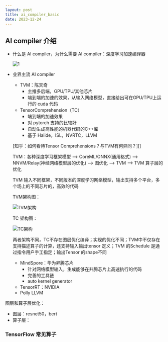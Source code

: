 ```yaml
---
layout: post
title: ai_compiler_basic
date: 2023-12-24
---
```


## AI compiler 介绍

* 什么是 AI compiler，为什么需要 AI compiler：深度学习加速编译器

    ![1](https://image-hosting-taot.oss-cn-shanghai.aliyuncs.com/markdown-image202305162126863.png)

* 业界主流 AI compiler

    *   TVM：陈天奇
        *   主推多后端，GPU/TPU/其他芯片
        *   端到端的加速的效果，从输入网络模型，直接给出可在GPU/TPU上运行的 cuda 代码
    *   TensorComprehension（TC）
        *   端到端的加速效果
        *   对 pytorch 支持的比较好
        *   自动生成高性能的机器代码的C++库
        *   基于 Halide，ISL，NVRTC，LLVM

    [知乎：如何看待Tensor Comprehensions？与TVM有何异同？][]

    TVM：各种深度学习框架模型 --> CoreML/ONNX(通用格式) --> NNVM/Relay(神经网络模型层的优化) --> 图优化 --> TVM --> TVM 算子层的优化 

    TVM 输入不同框架，不同版本的深度学习网络模型，输出支持多个平台，多个场上的不同芯片的，高效的代码

    TVM架构图：

    ![TVM架构](https://image-hosting-taot.oss-cn-shanghai.aliyuncs.com/markdown-image202305162159418.png)

    TC 架构图：

    ![TC架构](https://image-hosting-taot.oss-cn-shanghai.aliyuncs.com/markdown-image202305162206371.png)

    两者架构不同，TC不存在图层优化编译；实现的优化不同；TVM中不仅存在支持描述算子的计算，还支持输入输出tensor 定义；TVM 的Schedule 是通过指令用户手工指定；输出Tensor 的shape不同

    *   MindSpore：华为昇腾芯片
        *   针对网络模型输入，生成能够在升腾芯片上高速执行的代码
        *   完善的工具链
        *   auto kernel generator
    *   TensorRT：NVIDIA
    *   Polly LLVM

图层和算子层优化：

*   图层：resnet50，bert
*   算子层：

### TensorFlow 常见算子

